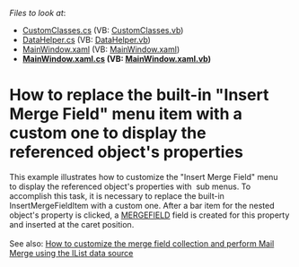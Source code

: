 <!-- default file list -->
*Files to look at*:

* [CustomClasses.cs](./CS/WpfApplication1/Data/CustomClasses.cs) (VB: [CustomClasses.vb](./VB/WpfApplication1/Data/CustomClasses.vb))
* [DataHelper.cs](./CS/WpfApplication1/Data/DataHelper.cs) (VB: [DataHelper.vb](./VB/WpfApplication1/Data/DataHelper.vb))
* [MainWindow.xaml](./CS/WpfApplication1/MainWindow.xaml) (VB: [MainWindow.xaml](./VB/WpfApplication1/MainWindow.xaml))
* **[MainWindow.xaml.cs](./CS/WpfApplication1/MainWindow.xaml.cs) (VB: [MainWindow.xaml.vb](./VB/WpfApplication1/MainWindow.xaml.vb))**
<!-- default file list end -->
# How to replace the built-in "Insert Merge Field" menu item with a custom one to display the referenced object's properties


This example illustrates how to customize the "Insert Merge Field" menu to display the referenced object's properties with  sub menus. To accomplish this task, it is necessary to replace the built-in InsertMergeFieldItem with a custom one. After a bar item for the nested object's property is clicked, a <a href="https://documentation.devexpress.com/WPF/10303/Controls-and-Libraries/Rich-Text-Editor/Fields/Field-Codes/MERGEFIELD">MERGEFIELD</a> field is created for this property and inserted at the caret position.<br><br>See also: <a href="https://www.devexpress.com/Support/Center/p/T532297">How to customize the merge field collection and perform Mail Merge using the IList data source</a>

<br/>


